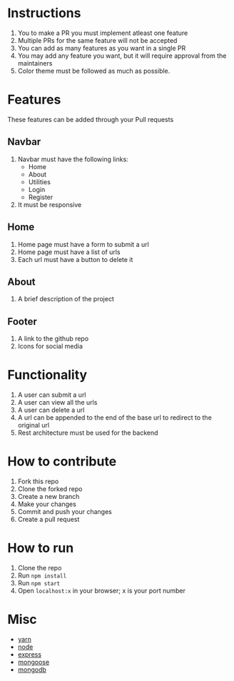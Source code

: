 # Instructions

1. You to make a PR you must implement atleast one feature
2. Multiple PRs for the same feature will not be accepted
3. You can add as many features as you want in a single PR
4. You may add any feature you want, but it will require approval from the maintainers
5. Color theme must be followed as much as possible.

# Features

These features can be added through your Pull requests

## Navbar

1. Navbar must have the following links:
   - Home
   - About
   - Utilities
   - Login
   - Register
2. It must be responsive

## Home

1. Home page must have a form to submit a url
2. Home page must have a list of urls
3. Each url must have a button to delete it

## About

1. A brief description of the project

## Footer

1. A link to the github repo
2. Icons for social media

# Functionality

1. A user can submit a url
2. A user can view all the urls
3. A user can delete a url
4. A url can be appended to the end of the base url to redirect to the original url
5. Rest architecture must be used for the backend

# How to contribute

1. Fork this repo
2. Clone the forked repo
3. Create a new branch
4. Make your changes
5. Commit and push your changes
6. Create a pull request

# How to run

1. Clone the repo
2. Run `npm install`
3. Run `npm start`
4. Open `localhost:x` in your browser; x is your port number

# Misc

- [yarn](https://yarnpkg.com/)
- [node](https://nodejs.org/en/)
- [express](https://expressjs.com/)
- [mongoose](https://mongoosejs.com/)
- [mongodb](https://www.mongodb.com/)
